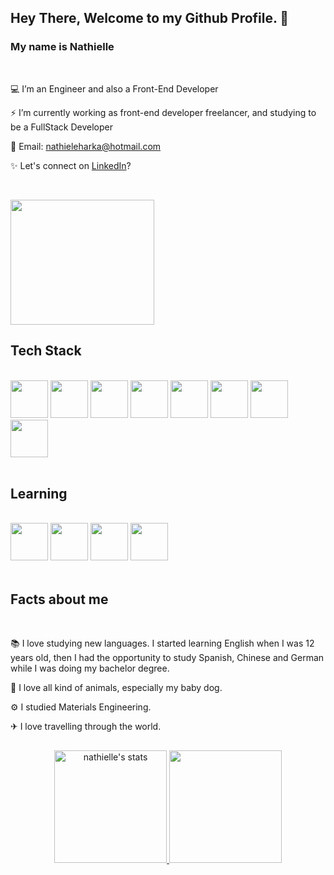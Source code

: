 ## Hey There, Welcome to my Github Profile. 👋
### My name is Nathielle
<br/>

💻 I’m an Engineer and also a Front-End Developer

⚡ I’m currently working as front-end developer freelancer, and studying to be a FullStack Developer

📩 Email: nathieleharka@hotmail.com

✨ Let's connect on [LinkedIn](https://www.linkedin.com/in/nathielle-lopes-harka/)?

<br/>
        
<p>
    <img src="https://media.giphy.com/media/k0ijJhqrUP4T2EvmJ1/giphy.gif" width="230" height="200">
</p>

## Tech Stack

<br/>

<div>
  <img src="https://cdn.jsdelivr.net/gh/devicons/devicon/icons/html5/html5-original.svg" width="60" height="60"/>
  <img src="https://cdn.jsdelivr.net/gh/devicons/devicon/icons/css3/css3-original.svg" width="60" height="60"/>
  <img src="https://cdn.jsdelivr.net/gh/devicons/devicon/icons/javascript/javascript-plain.svg" width="60" height="60"/>
  <img src="https://cdn.jsdelivr.net/gh/devicons/devicon/icons/sass/sass-original.svg" width="60" height="60"/>
  <img src="https://cdn.jsdelivr.net/gh/devicons/devicon/icons/bootstrap/bootstrap-original.svg" width="60" height="60"/>
  <img src="https://cdn.jsdelivr.net/gh/devicons/devicon/icons/bulma/bulma-plain.svg" width="60" height="60"/>
  <img src="https://cdn.jsdelivr.net/gh/devicons/devicon/icons/react/react-original.svg" width="60" height="60"/>
  <img src="https://cdn.jsdelivr.net/gh/devicons/devicon/icons/git/git-original.svg" width="60" height="60"/>    
</div>

<br/>

## Learning

<br/>

<div>
  <img src="https://cdn.jsdelivr.net/gh/devicons/devicon/icons/nodejs/nodejs-original.svg" width="60" height="60"/>
  <img src="https://cdn.jsdelivr.net/gh/devicons/devicon/icons/mongodb/mongodb-original.svg" width="60" height="60"/>
  <img src="https://cdn.jsdelivr.net/gh/devicons/devicon/icons/typescript/typescript-plain.svg" width="60" height="60"/>
  <img src="https://cdn.jsdelivr.net/gh/devicons/devicon/icons/postgresql/postgresql-original.svg" width="60" height="60"/>    
</div>

<br/>

## Facts about me

<br/>

📚 I love studying new languages. I started learning English when I was 12 years old, then I had the opportunity to study Spanish, Chinese and German while I was doing my bachelor degree.

🦮 I love all kind of animals, especially my baby dog.

⚙ I studied Materials Engineering.

✈ I love travelling through the world.

##
<p align="center">
<a href="https://github.com/nathiellelopesh">
  <img height="180em" src="https://github-readme-stats-eight-theta.vercel.app/api?username=nathiellelopesh&show_icons=true&theme=algolia&include_all_commits=true&count_private=true" alt="nathielle's stats"/>
  <img height="180em" src="https://github-readme-stats-eight-theta.vercel.app/api/top-langs/?username=nathiellelopesh&layout=compact&langs_count=8&theme=algolia"/>
</a>
</p>
